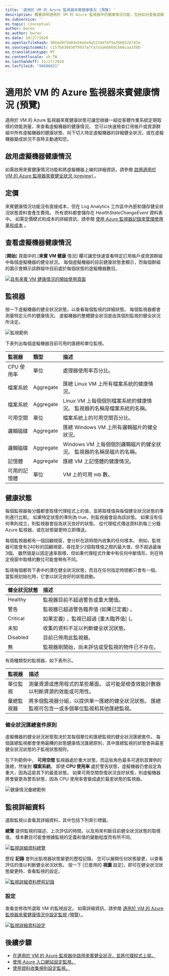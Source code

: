 ```yaml
---
title: '適用於 VM 的 Azure 監視器來賓健康情況 (預覽) '
description: 概要說明適用於 VM 的 Azure 監視器中的健康情況功能，包括如何查看虛擬機器的健康情況，以及在虛擬機器變成狀況不良時接收警示。
ms.subservice: ''
ms.topic: conceptual
author: bwren
ms.author: bwren
ms.date: 10/27/2020
ms.openlocfilehash: 96bed9f3b04e54e2e9a5234d78f9a2660126742e
ms.sourcegitcommit: c157b830430f9937a7fa7a3a6666dcb66caa338b
ms.translationtype: MT
ms.contentlocale: zh-TW
ms.lasthandoff: 11/17/2020
ms.locfileid: "94686821"
---
```

# <a name="azure-monitor-for-vms-guest-health-preview"></a>適用於 VM 的 Azure 監視器來賓健康情況 (預覽) 
適用於 VM 的 Azure 監視器來賓健康狀態可讓您根據一組從客體作業系統定期取樣的效能測量，來查看虛擬機器的健康情況。 您可以快速檢查訂用帳戶或資源群組中所有虛擬機器的健康狀態、向下切入特定虛擬機器的詳細健全狀況，或在虛擬機器變成狀況不良時主動通知您。 

## <a name="enable-virtual-machine-health"></a>啟用虛擬機器健康情況
如需啟用來賓健康情況功能和將虛擬機器上線的詳細資訊，請參閱 [啟用適用於 VM 的 Azure 監視器來賓健全狀況 (preview) ](vminsights-health-enable.md) 。

## <a name="pricing"></a>定價
來賓健康情況功能沒有直接成本，但在 Log Analytics 工作區中內嵌和儲存健全狀況狀態資料會產生費用。 所有資料都會儲存在 *HealthStateChangeEvent* 資料表中。 如需定價模式和成本的詳細資訊，請參閱 [使用 Azure 監視器記錄來管理使用量和成本](../platform/manage-cost-storage.md) 。

## <a name="view-virtual-machine-health"></a>查看虛擬機器健康情況
[**開始**] 頁面中的 [**來賓 VM 健康** 情況] 欄可讓您快速查看特定訂用帳戶或資源群組中每個虛擬機器的健全狀況。 每個虛擬機器的目前健康狀態會顯示，而每個群組的圖示會顯示該群組中目前處於每個狀態的虛擬機器數目。

[![具有來賓 VM 健康情況的開始使用頁面](media/vminsights-health-overview/get-started-page.png)](media/vminsights-health-overview/get-started-page.png#lightbox)


## <a name="monitors"></a>監視器
按一下虛擬機器的健全狀況狀態，以查看每個監視的詳細狀態。 每個監視器都會測量特定元件的健康情況。 虛擬機器的整體健全狀況是由其個別監視的健全狀況所決定。 

![監視範例](media/vminsights-health-overview/monitors.png)

下表列出每個虛擬機器目前可用的匯總和單位監視。 

| 監視器 | 類型 | 描述 |
|:---|:---|:---|
| CPU 使用率 | 單位 | 處理器使用率百分比。 |
| 檔案系統 | Aggregate | 匯總 Linux VM 上所有檔案系統的健康情況。 |
| 檔案系統  | Aggregate | Linux VM 上每個個別檔案系統的健康情況。 監視器的名稱是檔案系統的名稱。 |
| 可用空間 | 單位 | 檔案系統上的可用空間百分比。 |
| 邏輯磁碟 | Aggregate | 匯總 Windows VM 上所有邏輯磁片的健全狀況。 |
| 邏輯磁碟  | Aggregate | Windows VM 上每個個別邏輯磁片的健全狀況。 監視器的名稱是磁片的名稱。 |
| 記憶體 | Aggregate | 匯總 VM 上記憶體的健康情況。 |
| 可用的記憶體 | 單位 | VM 上的可用 mb 數。 |

## <a name="health-states"></a>健康狀態
每個監視器每分鐘都會取樣代理程式上的值，並將取樣值與每個健全狀況狀態的準則進行比較。 如果特定狀態的準則為 true，則監視器會設為該狀態。 如果沒有任何準則成立，則監視器會設為狀況良好的狀態。 從代理程式傳送資料到每三分鐘 Azure 監視器，或在狀態變更時立即傳送。

每個監視器都有一個回顧視窗，會分析在該時間內收集的任何樣本。 例如，監視器可能會有240秒的回顧視窗，尋找至少2個取樣值之間的最大值，但不超過最後3個。 雖然值是以固定速率取樣，但如果代理程式作業中有任何中斷情形，則在特定視窗中取樣的數位可能會稍有不同。

監視每個都有下表中的潛在健全狀況狀態，而且在任何指定時間都只會有一個。 當監視初始化時，它會以狀況良好的狀態啟動。

| 健全狀況狀態 | 描述 |
|:---|:---|
| Healthy  | 監視器目前不超過警告或重大閾值。 |
| 警告  | 監視器已超過警告臨界值 (如果已定義) 。 |
| Critical | 如果定義) ，監視已超過 [重大臨界值] (。 |
| 未知  | 收集的資料不足以判斷健全狀況狀態。 |
| Disabled | 目前已停用此監視器。 |
| 無     | 監視器剛開始，尚未評估或受監視的物件已不存在。 |



有兩種類型的監視器，如下表所示。

| 監視器 | 描述 |
|:---|:---|
| 單位監視 | 測量資源或應用程式的某些層面。 這可能是檢查效能計數器以判斷資源的效能或可用性。 |
| 彙總監視器 | 將多個監視器分組，以提供單一匯總的健全狀況狀態。 匯總監視可包含一或多個單位監視和其他匯總監視。 |


  
### <a name="health-rollup-policy"></a>健全狀況匯總套件原則
虛擬機器的健全狀況狀態取決於其每個單位和匯總監視的健全狀況匯總套件。 每個匯總監視都會使用最糟的狀態健康情況匯總原則，其中匯總監視的狀態會與最差健全狀況狀態的子監視狀態相符。  

在下列範例中， **可用空間** 監視器處於重大狀態，而這些角色最多可達到其實例的匯總，然後到 **檔案系統**。 即使 **CPU 使用率** 處於警告狀態，虛擬機器仍會設定為重大，因為這是其下的最差狀態。 如果可用空間恢復狀況良好狀態，則虛擬機器將會變更為警告狀態，因為 CPU 使用率會變成處於最差狀態的監視器。

![健康情況彙總範例](media/vminsights-health-overview/health-rollup-example.png)


## <a name="monitor-details"></a>監視詳細資料
選取監視以查看其詳細資料，其中包括下列索引標籤。

**總覽** 提供監視的描述、上次評估的時間，以及用來判斷目前健全狀況狀態的取樣值。 樣本數目可能會根據監視的定義和值的變動程度而有所不同。

[![監視詳細資料總覽](media/vminsights-health-overview/monitor-details-overview.png)](media/vminsights-health-overview/monitor-details-overview.png#lightbox)

歷程 **記錄** 會列出監視器狀態變更的歷程記錄。 您可以展開任何狀態變更，以查看評估的值以判斷健全狀況狀態。 按一下 [已套用的 **視圖** 設定]，即可在健全狀況狀態變更時，查看監視的設定。



[![監視詳細資料歷程記錄](media/vminsights-health-overview/monitor-details-history.png)](media/vminsights-health-overview/monitor-details-history.png#lightbox)

### <a name="configuration"></a>設定
查看並修改所選取 VM 的監視設定。 如需詳細資訊，請參閱 [適用於 VM 的 Azure 監視器來賓健康情況中設定監視 (預覽) ](vminsights-health-enable.md) 。

[![監視詳細資料設定](media/vminsights-health-overview/monitor-details-configuration.png)](media/vminsights-health-overview/monitor-details-configuration.png#lightbox)




## <a name="next-steps"></a>後續步驟

- [在適用於 VM 的 Azure 監視器中啟用來賓健全狀況，並將代理程式上架。](vminsights-health-enable.md)
- [使用 Azure 入口網站設定監視。](vminsights-health-configure.md)
- [使用資料收集規則設定監視。](vminsights-health-configure-dcr.md)